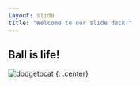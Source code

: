 ```yaml
---
layout: slide
title: "Welcome to our slide deck!"
---
```


## Ball is life!

![dodgetocat](https://octodex.github.com/images/dodgetocat_v2.png)
{: .center}
